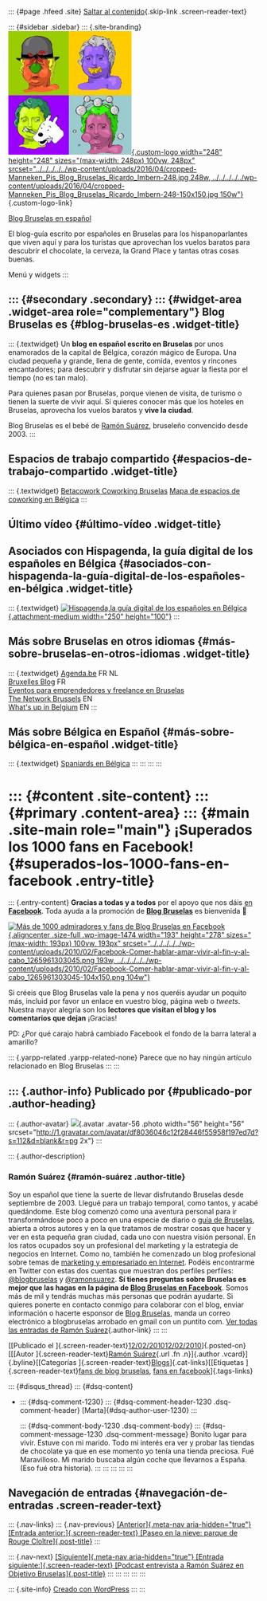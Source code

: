 ::: {#page .hfeed .site}
[Saltar al
contenido](../../../../../index.html?p=1470#content){.skip-link
.screen-reader-text}

::: {#sidebar .sidebar}
::: {.site-branding}
[![](../../../../../wp-content/uploads/2016/04/cropped-Manneken_Pis_Blog_Bruselas_Ricardo_Imbern-248.jpg){.custom-logo
width="248" height="248" sizes="(max-width: 248px) 100vw, 248px"
srcset="../../../../../wp-content/uploads/2016/04/cropped-Manneken_Pis_Blog_Bruselas_Ricardo_Imbern-248.jpg 248w, ../../../../../wp-content/uploads/2016/04/cropped-Manneken_Pis_Blog_Bruselas_Ricardo_Imbern-248-150x150.jpg 150w"}](../../../../../index.html){.custom-logo-link}

[Blog Bruselas en español](../../../../../index.html)

El blog-guía escrito por españoles en Bruselas para los hispanoparlantes
que viven aquí y para los turistas que aprovechan los vuelos baratos
para descubrir el chocolate, la cerveza, la Grand Place y tantas otras
cosas buenas.

Menú y widgets
:::

::: {#secondary .secondary}
::: {#widget-area .widget-area role="complementary"}
Blog Bruselas es {#blog-bruselas-es .widget-title}
----------------

::: {.textwidget}
Un **blog en español escrito en Bruselas** por unos enamorados de la
capital de Bélgica, corazón mágico de Europa. Una ciudad pequeña y
grande, llena de gente, comida, eventos y rincones encantadores; para
descubrir y disfrutar sin dejarse aguar la fiesta por el tiempo (no es
tan malo).

Para quienes pasan por Bruselas, porque vienen de visita, de turismo o
tienen la suerte de vivir aquí. Sí quieres conocer más que los hoteles
en Bruselas, aprovecha los vuelos baratos y **vive la ciudad**.

Blog Bruselas es el bebé de [Ramón Suárez](http://www.ramonsuarez.com),
bruseleño convencido desde 2003.
:::

Espacios de trabajo compartido {#espacios-de-trabajo-compartido .widget-title}
------------------------------

::: {.textwidget}
[Betacowork Coworking Bruselas](http://www.betacowork.com) [Mapa de
espacios de coworking en Bélgica](http://coworkingbelgium.com)
:::

Último vídeo {#último-vídeo .widget-title}
------------

Asociados con Hispagenda, la guía digital de los españoles en Bélgica {#asociados-con-hispagenda-la-guía-digital-de-los-españoles-en-bélgica .widget-title}
---------------------------------------------------------------------

::: {.textwidget}
[![Hispagenda,la guía digital de los españoles en
Bélgica](../../../../../wp-content/uploads/2010/04/Hispagenda-250px.gif "Hispagenda, la guía digital de los españoles en Bélgica"){.attachment-medium
width="250" height="100"}](http://www.hispagenda.com)
:::

Más sobre Bruselas en otros idiomas {#más-sobre-bruselas-en-otros-idiomas .widget-title}
-----------------------------------

::: {.textwidget}
[Agenda.be](http://www.agenda.be) FR NL\
[Bruxelles Blog](http://www.bxlblog.be/) FR\
[Eventos para emprendedores y freelance en
Bruselas](http://www.betacowork.com/events/)\
[The Network
Brussels](http://groups.yahoo.com/group/TheNetworkBrussels/) EN\
[What\'s up in Belgium](http://www.whatsupin.be/) EN
:::

Más sobre Bélgica en Español {#más-sobre-bélgica-en-español .widget-title}
----------------------------

::: {.textwidget}
[Spaniards en Bélgica](http://www.spaniards.es/paises/belgica)
:::
:::
:::
:::

::: {#content .site-content}
::: {#primary .content-area}
::: {#main .site-main role="main"}
¡Superados los 1000 fans en Facebook! {#superados-los-1000-fans-en-facebook .entry-title}
=====================================

::: {.entry-content}
**Gracias a todas y a todos** por el apoyo que nos dáis [en
**Facebook**](http://www.facebook.com/blogbruselas). Toda ayuda a la
promoción de **[Blog Bruselas](http://http://www.blogbruselas.com)** es
bienvenida 🙂

[![Más de 1000 admiradores y fans de Blog Bruselas en
Facebook](../../../../../wp-content/uploads/2010/02/Facebook-Comer-hablar-amar-vivir-al-fin-y-al-cabo_1265961303045.png "Más de 1000 admiradores y fans de Blog Bruselas en Facebook"){.aligncenter
.size-full .wp-image-1474 width="193" height="278"
sizes="(max-width: 193px) 100vw, 193px"
srcset="../../../../../wp-content/uploads/2010/02/Facebook-Comer-hablar-amar-vivir-al-fin-y-al-cabo_1265961303045.png 193w, ../../../../../wp-content/uploads/2010/02/Facebook-Comer-hablar-amar-vivir-al-fin-y-al-cabo_1265961303045-104x150.png 104w"}](http://www.facebook.com/blogbruselas)

Si créeis que Blog Bruselas vale la pena y nos queréis ayudar un poquito
más, incluid por favor un enlace en vuestro blog, página web o *tweets*.
Nuestra mayor alegría son los **lectores que visitan el blog y los
comentarios que dejan** ¡Gracias!

PD: ¿Por qué carajo habrá cambiado Facebook el fondo de la barra lateral
a amarillo?

::: {.yarpp-related .yarpp-related-none}
Parece que no hay ningún artículo relacionado en Blog Bruselas
:::
:::

::: {.author-info}
Publicado por {#publicado-por .author-heading}
-------------

::: {.author-avatar}
![](http://1.gravatar.com/avatar/df8036046c12f28446f55958f197ed7d?s=56&d=blank&r=pg){.avatar
.avatar-56 .photo width="56" height="56"
srcset="http://1.gravatar.com/avatar/df8036046c12f28446f55958f197ed7d?s=112&d=blank&r=pg 2x"}
:::

::: {.author-description}
### Ramón Suárez {#ramón-suárez .author-title}

Soy un español que tiene la suerte de llevar disfrutando Bruselas desde
septiembre de 2003. Llegué para un trabajo temporal, como tantos, y
acabé quedándome. Este blog comenzó como una aventura personal para ir
transformándose poco a poco en una especie de diario o [guía de
Bruselas](../../../../../index.html), abierta a otros autores y en la
que tratamos de mostrar cosas que hacer y ver en esta pequeña gran
ciudad, cada uno con nuestra visión personal. En los ratos ocupados soy
un profesional del marketing y la estrategia de negocios en Internet.
Como no, también he comenzado un blog profesional sobre temas de
[marketing y empresariado en Internet](http://ramonsuarez.com). Podéis
encontrarme en Twitter con estas dos cuentas que muestran dos perfiles
perfiles: [\@blogbruselas](http://twitter.com/blogbruselas) y
[\@ramonsuarez](http://twitter.com/ramonsuarez). **Sí tienes preguntas
sobre Bruselas es mejor que las hagas en la página de [Blog Bruselas en
Facebook](http://www.facebook.com/blogbruselas)**. Somos más de mil y
tendrás muchas más personas que podrán ayudarte. Si quieres ponerte en
contacto conmigo para colaborar con el blog, enviar información o
hacerte esponsor de [Blog Bruselas](../../../../../index.html), manda un
correo electrónico a blogbruselas arrobado en gmail con un puntito com.
[Ver todas las entradas de Ramón
Suárez](../../../04/30/index.html?author=2){.author-link}
:::
:::

[[Publicado el
]{.screen-reader-text}[12/02/201012/02/2010](../../../../../index.html?p=1470)]{.posted-on}[[[Autor
]{.screen-reader-text}[Ramón
Suárez](../../../04/30/index.html?author=2){.url .fn .n}]{.author
.vcard}]{.byline}[[Categorías
]{.screen-reader-text}[Blogs](../../../../category/blogs/index.html)]{.cat-links}[[Etiquetas
]{.screen-reader-text}[fans de blog
bruselas](../../../../tag/fans-de-blog-bruselas/index.html), [fans en
facebook](../../../../tag/fans-en-facebook/index.html)]{.tags-links}

::: {#disqus_thread}
::: {#dsq-content}
-   ::: {#dsq-comment-1230}
    ::: {#dsq-comment-header-1230 .dsq-comment-header}
    [Marta]{#dsq-author-user-1230}
    :::

    ::: {#dsq-comment-body-1230 .dsq-comment-body}
    ::: {#dsq-comment-message-1230 .dsq-comment-message}
    Bonito lugar para vivir. Estuve con mi marido. Todo mi interés era
    ver y probar las tiendas de chocolate ya que en ese momento yo tenía
    una tienda preciosa. Fué Maravilloso. Mi marido buscaba algún coche
    que llevarnos a España. (Eso fué otra historia).
    :::
    :::
    :::
:::
:::

Navegación de entradas {#navegación-de-entradas .screen-reader-text}
----------------------

::: {.nav-links}
::: {.nav-previous}
[[Anterior]{.meta-nav aria-hidden="true"} [Entrada
anterior:]{.screen-reader-text} [Paseo en la nieve: parque de Rouge
Cloître]{.post-title}](../../../../../index.html?p=1444)
:::

::: {.nav-next}
[[Siguiente]{.meta-nav aria-hidden="true"} [Entrada
siguiente:]{.screen-reader-text} [Podcast entrevista a Ramón Suárez en
Objetivo Bruselas]{.post-title}](../../../../../index.html?p=1487)
:::
:::
:::
:::
:::

::: {.site-info}
[Creado con WordPress](https://es.wordpress.org/)
:::
:::
